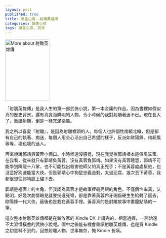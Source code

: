 ```yaml
---
layout: post
published: true
title: 讀書心得--射雕英雄傳
categories: 讀書心得
tags: 讀書心得, 武俠
---
```

<a href="http://www.anobii.com/books/%E5%B0%84%E9%9B%95%E8%8B%B1%E9%9B%84%E5%82%B3/9789628129423/0192b17e6fb6d6b94a/" class="book-cover" title="More about 射雕英雄傳"><img alt="More about 射雕英雄傳" height="200" src="http://image.anobii.com/anobi/image_book.php?type=5&amp;item_id=0192b17e6fb6d6b94a&amp;time=0" title="More about 射雕英雄傳" width="143" /></a>

「射鵰英雄傳」是我人生的第一部武俠小說，第一本金庸的作品。因為書裡如假似真的歷史背景，還有真實而鮮明的人物，令小時候的我對射鵰著迷不已。現在長大了，重讀射鵰，倒是一樣充滿樂趣。

我之所以喜愛『射雕』，是因為射雕裡頭的人。每個人也許個性南轅北轍，但是都有自己的執著、痴迷，每個人用全心活出自己希望的樣子，反派如歐陽鋒、梅超風等等，壞也壞的迷人。

再來說說郭靖與黃蓉小倆口。小時候還沒感覺，現在我覺得郭靖根本是個臭笨蛋。在我看，從來就只有郭靖負黃蓉，沒有黃蓉負郭靖。如果沒有黃蓉聰慧，郭靖不可能學到降龍十八掌，也不可能找出殺害他師父的真正兇手；不是黃蓉處處幫他，也沒這好狗運能當大俠。但是郭靖心中狗屁忠義過剩，太過迂腐，幾次丟下黃蓉，我都很想往郭靖臉上貓下去。

郭靖是檯面上的主角，但我認為黃蓉才是故事裡最亮眼的角色，不僅個性率真，又聰明，好幾次劇情眼見就要拐進死彎，都是靠著黃蓉伶牙俐齒硬生生給轉了回去，歐陽鋒一代大俠，最後也是栽在黃蓉手裡。黃蓉真的是射雕故事中畫龍點睛的一筆。

這次整本射雕英雄傳都是在新敗家的 Kindle DX 上讀完的，相當過癮，一開始還不太習慣橫書的武俠小說呢。國中之後能有機會重讀射雕英雄傳，也是買 Kindle 之初意料不到的。回想射雕人物，世事無奈，掩 Kindle 長嘆。

